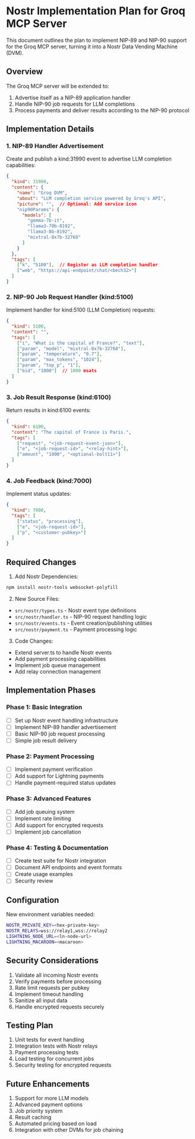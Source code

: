 # Nostr Implementation Plan for Groq MCP Server

This document outlines the plan to implement NIP-89 and NIP-90 support for the Groq MCP server, turning it into a Nostr Data Vending Machine (DVM).

## Overview

The Groq MCP server will be extended to:
1. Advertise itself as a NIP-89 application handler
2. Handle NIP-90 job requests for LLM completions
3. Process payments and deliver results according to the NIP-90 protocol

## Implementation Details

### 1. NIP-89 Handler Advertisement

Create and publish a kind:31990 event to advertise LLM completion capabilities:

```json
{
  "kind": 31990,
  "content": {
    "name": "Groq DVM",
    "about": "LLM completion service powered by Groq's API",
    "picture": "",  // Optional: Add service icon
    "nip90Params": {
      "models": [
        "gemma-7b-it",
        "llama3-70b-8192", 
        "llama3-8b-8192",
        "mixtral-8x7b-32768"
      ]
    }
  },
  "tags": [
    ["k", "5100"],  // Register as LLM completion handler
    ["web", "https://api-endpoint/chat/<bech32>"]
  ]
}
```

### 2. NIP-90 Job Request Handler (kind:5100)

Implement handler for kind:5100 (LLM Completion) requests:

```json
{
  "kind": 5100,
  "content": "",
  "tags": [
    ["i", "What is the capital of France?", "text"],
    ["param", "model", "mixtral-8x7b-32768"],
    ["param", "temperature", "0.7"],
    ["param", "max_tokens", "1024"],
    ["param", "top_p", "1"],
    ["bid", "1000"]  // 1000 msats
  ]
}
```

### 3. Job Result Response (kind:6100)

Return results in kind:6100 events:

```json
{
  "kind": 6100,
  "content": "The capital of France is Paris.",
  "tags": [
    ["request", "<job-request-event-json>"],
    ["e", "<job-request-id>", "<relay-hint>"],
    ["amount", "1000", "<optional-bolt11>"]
  ]
}
```

### 4. Job Feedback (kind:7000)

Implement status updates:

```json
{
  "kind": 7000,
  "tags": [
    ["status", "processing"],
    ["e", "<job-request-id>"],
    ["p", "<customer-pubkey>"]
  ]
}
```

## Required Changes

1. Add Nostr Dependencies:
```bash
npm install nostr-tools websocket-polyfill
```

2. New Source Files:
- `src/nostr/types.ts` - Nostr event type definitions
- `src/nostr/handler.ts` - NIP-90 request handling logic
- `src/nostr/events.ts` - Event creation/publishing utilities
- `src/nostr/payment.ts` - Payment processing logic

3. Code Changes:
- Extend server.ts to handle Nostr events
- Add payment processing capabilities
- Implement job queue management
- Add relay connection management

## Implementation Phases

### Phase 1: Basic Integration
- [ ] Set up Nostr event handling infrastructure
- [ ] Implement NIP-89 handler advertisement
- [ ] Basic NIP-90 job request processing
- [ ] Simple job result delivery

### Phase 2: Payment Processing
- [ ] Implement payment verification
- [ ] Add support for Lightning payments
- [ ] Handle payment-required status updates

### Phase 3: Advanced Features
- [ ] Add job queuing system
- [ ] Implement rate limiting
- [ ] Add support for encrypted requests
- [ ] Implement job cancellation

### Phase 4: Testing & Documentation
- [ ] Create test suite for Nostr integration
- [ ] Document API endpoints and event formats
- [ ] Create usage examples
- [ ] Security review

## Configuration

New environment variables needed:
```bash
NOSTR_PRIVATE_KEY=<hex-private-key>
NOSTR_RELAYS=wss://relay1,wss://relay2
LIGHTNING_NODE_URL=<ln-node-url>
LIGHTNING_MACAROON=<macaroon>
```

## Security Considerations

1. Validate all incoming Nostr events
2. Verify payments before processing
3. Rate limit requests per pubkey
4. Implement timeout handling
5. Sanitize all input data
6. Handle encrypted requests securely

## Testing Plan

1. Unit tests for event handling
2. Integration tests with Nostr relays
3. Payment processing tests
4. Load testing for concurrent jobs
5. Security testing for encrypted requests

## Future Enhancements

1. Support for more LLM models
2. Advanced payment options
3. Job priority system
4. Result caching
5. Automated pricing based on load
6. Integration with other DVMs for job chaining